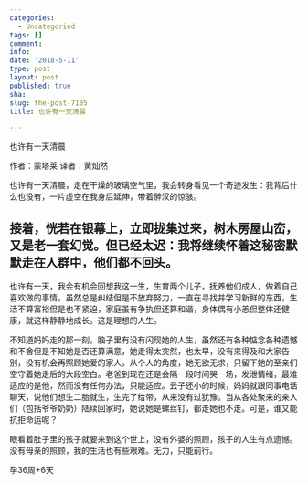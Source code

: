 ```yaml
---
categories:
  - Uncategoried
tags: []
comment: 
info: 
date: '2018-5-11'
type: post
layout: post
published: true
sha: 
slug: the-post-7185
title: 也许有一天清晨

---
```

也许有一天清晨

作者：蒙塔莱    译者：黄灿然

也许有一天清晨，走在干燥的玻璃空气里，我会转身看见一个奇迹发生：我背后什么也没有，一片虚空在我身后延伸，带着醉汉的惊骇。

接着，恍若在银幕上，立即拢集过来，树木房屋山峦，又是老一套幻觉。但已经太迟：我将继续怀着这秘密默默走在人群中，他们都不回头。
------------------------------------------------------------------
也许有一天，我会有机会回想我这一生，生育两个儿子，抚养他们成人，做着自己喜欢做的事情，虽然总是纠结但是不放弃努力，一直在寻找并学习新鲜的东西，生活不算富裕但是也不紧迫，家庭虽有争执但还算和谐，身体偶有小恙但整体还健康，就这样静静地成长。这是理想的人生。

不知道妈妈走的那一刻，脑子里有没有闪现她的人生，虽然还有各种惦念各种遗憾和不舍但是不知她是否还算满意，她走得太突然，也太早，没有来得及和大家告别，没有机会再照顾她爱的家人。从个人的角度，她无欲无求，只留下她的至亲们空守着她走后的大段空白。老爸到现在还是会隔一段时间哭一场，发泄情绪，最难适应的是他，然而没有任何办法，只能适应。云子还小的时候，妈妈就跟同事电话聊天，说他们想生二胎就生，生完了给带，从来没有过犹豫。当从各处聚来的亲人们（包括爷爷奶奶）陆续回家时，她说她是螺丝钉，都走她也不走。可是，谁又能抗拒命运呢？

眼看着肚子里的孩子就要来到这个世上，没有外婆的照顾，孩子的人生有点遗憾。没有母亲的照顾，我的生活也有些艰难。无力，只能前行。

孕36周+6天

